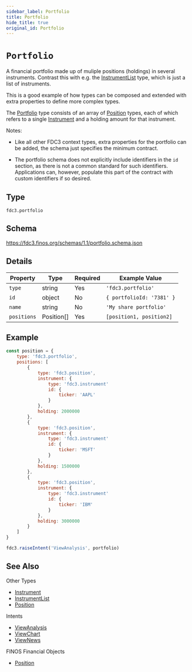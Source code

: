 ```yaml
---
sidebar_label: Portfolio
title: Portfolio
hide_title: true
original_id: Portfolio
---
```

# `Portfolio`

A financial portfolio made up of muliple positions (holdings) in several instruments. Contrast this
with e.g. the [InstrumentList](InstrumentList) type, which is just a list of instruments.

This is a good example of how types can be composed and extended with extra properties to define more complex types.

The [Portfolio](Portfolio) type consists of an array of [Position](Position) types, each of which
refers to a single [Instrument](Instrument) and a holding amount for that instrument.

Notes:

- Like all other FDC3 context types, extra properties for the portfolio can be added, the schema just 
specifies the minimum contract.

- The portfolio schema does not explicitly include identifiers in the `id` section, as there
is not a common standard for such identifiers. Applications can, however, populate
this part of the contract with custom identifiers if so desired.

## Type

`fdc3.portfolio`

## Schema

https://fdc3.finos.org/schemas/1.1/portfolio.schema.json

## Details

| Property     | Type       | Required | Example Value             |
|--------------|------------|----------|---------------------------|
| `type`       | string     | Yes      | `'fdc3.portfolio'`        |
| `id`         | object     | No       | `{ portfolioId: '7381' }` |
| `name`       | string     | No       | `'My share portfolio'`    |
| `positions`  | Position[] | Yes      | `[position1, position2]`  |

## Example

```js
const position = {
    type: 'fdc3.portfolio',
    positions: [
        {
            type: 'fdc3.position',
            instrument: {
                type: 'fdc3.instrument'
                id: {
                    ticker: 'AAPL'
                }
            },
            holding: 2000000
        },
        {
            type: 'fdc3.position',
            instrument: {
                type: 'fdc3.instrument'
                id: {
                    ticker: 'MSFT'
                }
            },
            holding: 1500000
        },
        {
            type: 'fdc3.position',
            instrument: {
                type: 'fdc3.instrument'
                id: {
                    ticker: 'IBM'
                }
            },
            holding: 3000000
        }
    ]
}

fdc3.raiseIntent('ViewAnalysis', portfolio)
```

## See Also

Other Types
- [Instrument](Instrument)
- [InstrumentList](InstrumentList)
- [Position](Position)

Intents
- [ViewAnalysis](../../intents/ref/ViewAnalysis)
- [ViewChart](../../intents/ref/ViewChart)
- [ViewNews](../../intents/ref/ViewNews)

FINOS Financial Objects
- [Position](https://fo.finos.org/docs/objects/portfolio)
